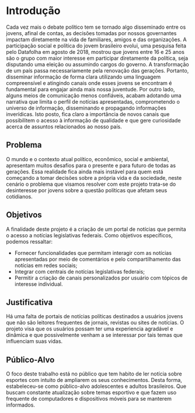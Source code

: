 # Introdução

Cada vez mais o debate político tem se tornado algo disseminado entre os jovens, afinal de contas, as decisões tomadas por nossos governantes impactam diretamente na vida de familiares, amigos e das organizações.
A participação social e política do jovem brasileiro evolui, uma pesquisa feita pelo Datafolha em agosto de 2018, mostrou que jovens entre 16 e 25 anos são o grupo com maior interesse em participar diretamente da política, seja disputando uma eleição ou assumindo cargos do governo. A transformação de um país passa necessariamente pela renovação das gerações. Portanto, disseminar informação de forma clara utilizando uma linguagem compreensível e atingindo canais onde esses jovens se encontram é fundamental para engajar ainda mais nossa juventude. Por outro lado, alguns meios de comunicação menos confiáveis, acabam adotando uma narrativa que limita o perfil de notícias apresentadas, comprometendo o universo de informação, disseminando e propagando informações inverídicas.
Isto posto, fica claro a importância de novos canais que possibilitem o acesso à informação de qualidade e que gere curiosidade acerca de assuntos relacionados ao nosso país. 


## Problema

O mundo e o contexto atual político, econômico, social e ambiental, apresentam muitos desafios para o presente e para futuro de todas as gerações. Essa realidade fica ainda mais instável para quem está começando a tomar decisões sobre a própria vida e da sociedade, neste cenário o problema que visamos resolver com este projeto trata-se do desinteresse por jovens sobre a questão políticas que afetam seus cotidianos.

## Objetivos

A finalidade deste projeto é a criação de um portal de notícias que permita o acesso a notícias legislativas federais.
Como objetivos específicos, podemos ressaltar:
-	Fornecer funcionalidades que permitam interagir com as notícias apresentadas por meio de comentários e pelo compartilhamento das notícias em redes sociais;
-	Integrar com centrais de notícias legislativas federais;
-	Permitir a criação de canais personalizados por usuário com tópicos de interesse individual.


## Justificativa

Há uma falta de portais de notícias políticas destinados a usuários jovens que não são leitores frequentes de jornais, revistas ou sites de notícias. O projeto visa que os usuários possam ter uma experiencia agradável e dinâmica e que possivelmente venham a se interessar por tais temas que influenciam suas vidas. 

## Público-Alvo

O foco deste trabalho está no público que tem habito de ler notícia sobre esportes com intuito de ampliarem os seus conhecimentos.
Desta forma, estabeleceu-se como público-alvo adolescentes e adultos brasileiros.
Que buscam constante atualização sobre temas esportivo e que fazem uso frequente de computadores e dispositivos móveis para se manterem informados.
 

